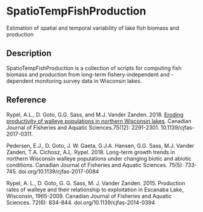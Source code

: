 # SpatioTempFishProduction
Estimation of spatial and temporal variability of lake fish biomass and production

## Description 
SpatioTempFishProduction is a collection of scripts for computing fish biomass and production from long-term fishery-independent and -dependent monitoring survey data in Wisconsin lakes.

## Reference
Rypel, A.L., D. Goto, G.G. Sass, and M.J. Vander Zanden. 2018. [Eroding productivity of walleye populations in northern Wisconsin lakes](https://cdnsciencepub.com/doi/abs/10.1139/cjfas-2017-0311#.WryHYOhuaUl). Canadian Journal of Fisheries and Aquatic Sciences.75(12): 2291-2301. 10.1139/cjfas-2017-0311.

Pedersen, E.J., D. Goto, J. W. Gaeta, G.J.A. Hansen, G.G. Sass, M.J. Vander Zanden, T.A. Cichosz, A.L. Rypel. 2018. Long-term growth trends in northern Wisconsin walleye populations under changing biotic and abiotic conditions. Canadian Journal of Fisheries and Aquatic Sciences. 75(5): 733-745. doi.org/10.1139/cjfas-2017-0084

Rypel, A. L., D. Goto, G. G. Sass, M. J. Vander Zanden. 2015. Production rates of walleye and their relationship to exploitation in Escanaba Lake, Wisconsin, 1965-2009. Canadian Journal of Fisheries and Aquatic Sciences. 72(6): 834-844. doi.org/10.1139/cjfas-2014-0394 
